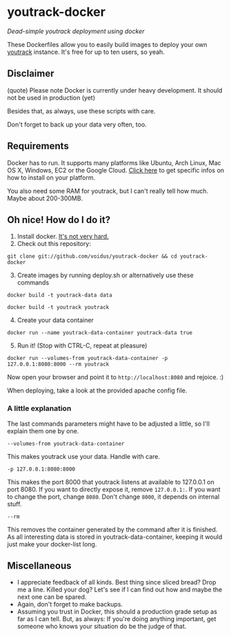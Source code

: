 # youtrack-docker
*Dead-simple youtrack deployment using docker*

These Dockerfiles allow you to easily build images to deploy your own [youtrack](http://www.jetbrains.com/youtrack/) instance.
It's free for up to ten users, so yeah.

## Disclaimer
(quote) Please note Docker is currently under heavy development. It should not be used in production (yet)

Besides that, as always, use these scripts with care.

Don't forget to back up your data very often, too.

## Requirements
Docker has to run. It supports many platforms like Ubuntu, Arch Linux, Mac OS X, Windows, EC2 or the Google Cloud.
[Click here](http://docs.docker.io/en/latest/installation/) to get specific infos on how to install on your platform.

You also need some RAM for youtrack, but I can't really tell how much. Maybe about 200-300MB.

## Oh nice! How do I do it?
1. Install docker. [It's not very hard.](http://docs.docker.io/en/latest/installation/)
2. Check out this repository:

  `git clone git://github.com/voidus/youtrack-docker && cd youtrack-docker`

3. Create images by running deploy.sh or alternatively use these commands

  `docker build -t youtrack-data data`

  `docker build -t youtrack youtrack`

4. Create your data container

  `docker run --name youtrack-data-container youtrack-data true`

5. Run it! (Stop with CTRL-C, repeat at pleasure)

  `docker run --volumes-from youtrack-data-container -p 127.0.0.1:8080:8000 --rm youtrack`

Now open your browser and point it to `http://localhost:8080` and rejoice. :)

When deploying, take a look at the provided apache config file.

### A little explanation
The last commands parameters might have to be adjusted a little, so I'll explain them one by one.

`--volumes-from youtrack-data-container`

This makes youtrack use your data. Handle with care.

`-p 127.0.0.1:8080:8000`

This makes the port 8000 that youtrack listens at available to 127.0.0.1 on port 8080.
If you want to directly expose it, remove `127.0.0.1:`. If you want to change the port, change `8080`. Don't change
`8000`, it depends on internal stuff.

`--rm`

This removes the container generated by the command after it is finished. As all interesting data is stored in
youtrack-data-container, keeping it would just make your docker-list long.

## Miscellaneous
* I appreciate feedback of all kinds. Best thing since sliced bread? Drop me a line. Killed your dog? Let's see if I can
  find out how and maybe the next one can be spared.
* Again, don't forget to make backups.
* Assuming you trust in Docker, this should a production grade setup as far as I can tell.
  But, as always: If you're doing anything important, get someone who knows your situation do be the judge of that.
